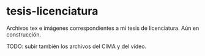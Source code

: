 # tesis-licenciatura
Archivos tex e imágenes correspondientes a mi tesis de licenciatura. Aún en construcción.

TODO: subir también los archivos del CIMA y del video.
